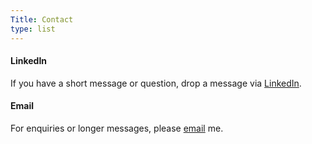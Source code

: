 ```yaml
---
Title: Contact
type: list
---
```



#### LinkedIn
If you have a short message or question, drop a message via [LinkedIn](https://www.linkedin.com/in/mparvin/).


#### Email
For enquiries or longer messages, please [email](mailto:me@mparvin.me) me.



